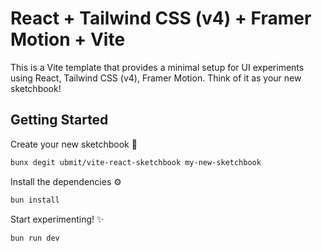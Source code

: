 # React + Tailwind CSS (v4) + Framer Motion + Vite

This is a Vite template that provides a minimal setup for UI experiments using React, Tailwind CSS (v4), Framer Motion. Think of it as your new sketchbook!

## Getting Started

Create your new sketchbook 📔

```sh
bunx degit ubmit/vite-react-sketchbook my-new-sketchbook
```

Install the dependencies ⚙︎

```sh
bun install
```

Start experimenting! ✨

```sh
bun run dev
```
